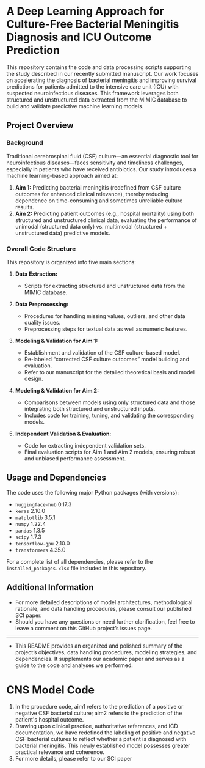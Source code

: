 # A Deep Learning Approach for Culture-Free Bacterial Meningitis Diagnosis and ICU Outcome Prediction

This repository contains the code and data processing scripts supporting the study described in our recently submitted manuscript. Our work focuses on accelerating the diagnosis of bacterial meningitis and improving survival predictions for patients admitted to the intensive care unit (ICU) with suspected neuroinfectious diseases. This framework leverages both structured and unstructured data extracted from the MIMIC database to build and validate predictive machine learning models.

## Project Overview

### Background  
Traditional cerebrospinal fluid (CSF) culture—an essential diagnostic tool for neuroinfectious diseases—faces sensitivity and timeliness challenges, especially in patients who have received antibiotics. Our study introduces a machine learning-based approach aimed at:  
1. **Aim 1:** Predicting bacterial meningitis (redefined from CSF culture outcomes for enhanced clinical relevance), thereby reducing dependence on time-consuming and sometimes unreliable culture results.  
2. **Aim 2:** Predicting patient outcomes (e.g., hospital mortality) using both structured and unstructured clinical data, evaluating the performance of unimodal (structured data only) vs. multimodal (structured + unstructured data) predictive models.

### Overall Code Structure  
This repository is organized into five main sections:

1. **Data Extraction:**  
   - Scripts for extracting structured and unstructured data from the MIMIC database.

2. **Data Preprocessing:**  
   - Procedures for handling missing values, outliers, and other data quality issues.  
   - Preprocessing steps for textual data as well as numeric features.

3. **Modeling & Validation for Aim 1:**  
   - Establishment and validation of the CSF culture-based model.  
   - Re-labeled “corrected CSF culture outcomes” model building and evaluation.  
   - Refer to our manuscript for the detailed theoretical basis and model design.

4. **Modeling & Validation for Aim 2:**  
   - Comparisons between models using only structured data and those integrating both structured and unstructured inputs.  
   - Includes code for training, tuning, and validating the corresponding models.

5. **Independent Validation & Evaluation:**  
   - Code for extracting independent validation sets.  
   - Final evaluation scripts for Aim 1 and Aim 2 models, ensuring robust and unbiased performance assessment.

## Usage and Dependencies

The code uses the following major Python packages (with versions):

- `huggingface-hub` 0.17.3  
- `keras` 2.10.0  
- `matplotlib` 3.5.1  
- `numpy` 1.22.4  
- `pandas` 1.3.5  
- `scipy` 1.7.3  
- `tensorflow-gpu` 2.10.0  
- `transformers` 4.35.0

For a complete list of all dependencies, please refer to the `installed_packages.xlsx` file included in this repository.

## Additional Information

- For more detailed descriptions of model architectures, methodological rationale, and data handling procedures, please consult our published SCI paper.
- Should you have any questions or need further clarification, feel free to leave a comment on this GitHub project’s issues page.

---

- This README provides an organized and polished summary of the project’s objectives, data handling procedures, modeling strategies, and dependencies. It supplements our academic paper and serves as a guide to the code and analyses we performed.

# CNS Model Code
1. In the procedure code, aim1 refers to the prediction of a positive or negative CSF bacterial culture; aim2 refers to the prediction of the patient's hospital outcome.
2. Drawing upon clinical practice, authoritative references, and ICD documentation, we have redefined the labeling of positive and negative CSF bacterial cultures to reflect whether a patient is diagnosed with bacterial meningitis. This newly established model possesses greater practical relevance and coherence.
3. For more details, please refer to our SCI paper
